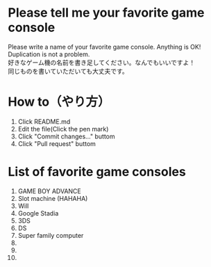 # Please tell me your favorite game console
Please write a name of your favorite game console. Anything is OK!<br>
Duplication is not a problem.<br>
好きなゲーム機の名前を書き足してください。なんでもいいですよ！<br>
同じものを書いていただいても大丈夫です。

# How to（やり方）
1. Click README.md
2. Edit the file(Click the pen mark)
3. Click "Commit changes..." buttom
4. Click "Pull request" buttom

# List of favorite game consoles
 1. GAME BOY ADVANCE
 2. Slot machine (HAHAHA)
 3. Will
 4. Google Stadia
 5. 3DS
 6. DS
 7. Super family computer
 8.
 9.
10.
